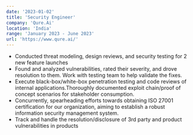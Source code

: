 ```yaml
---
date: '2023-01-02'
title: 'Security Engineer'
company: 'Qure.Ai'
location: 'India'
range: 'January 2023 - June 2023'
url: 'https://www.qure.ai/'
---
```


- Conducted threat modeling, design reviews, and security testing for 2 new feature launches
- Found and analyzed vulnerabilities, rated their severity, and drove resolution to them. Work with testing team to help validate the fixes.
- Execute black-box/white-box penetration testing and code reviews of internal applications.Thoroughly documented exploit chain/proof of concept scenarios for stakeholder consumption.
- Concurrently, spearheading efforts towards obtaining ISO 27001 certification for our organization, aiming to establish a robust information security management system.
- Track and handle the resolution/disclosure of 3rd party and product vulnerabilities in products

